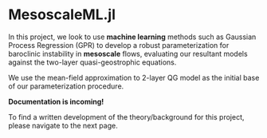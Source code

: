 # MesoscaleML.jl

In this project, we look to use **machine learning** methods such as Gaussian Process Regression (GPR) to develop a robust parameterization for baroclinic instability in **mesoscale** flows, evaluating our resultant models against the two-layer quasi-geostrophic equations.

We use the mean-field approximation to 2-layer QG model as the initial base of our parameterization procedure.

**Documentation is incoming!**

To find a written development of the theory/background for this project, please navigate to the next page.
